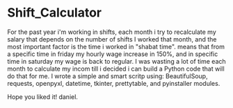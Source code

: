 # Shift_Calculator
For the past year i'm working in shifts, each month i try to recalculate my salary that depends on the number of shifts I worked that month, 
and the most important factor is the time i worked in "shabat time". 
means that from a specific time in friday my hourly wage increase in 150%, and in specific time in saturday my wage is back to regular. 
I was wasting a lot of time each month to calculate my incom till i decided i can build a Python code that will do that for me.
I wrote a simple and smart scritp using: BeautifulSoup, requests, openpyxl, datetime, tkinter, prettytable, and pyinstaller modules.

Hope you liked it!
daniel.
